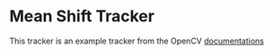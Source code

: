 # Mean Shift Tracker
This tracker is an example tracker from the OpenCV [documentations](http://docs.opencv.org/master/db/df8/tutorial_py_meanshift.html#gsc.tab=0)

